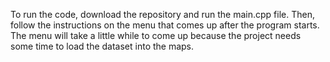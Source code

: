 To run the code, download the repository and run the main.cpp file. Then, follow the instructions on the menu that comes up after the program starts. The menu will take a little while to come up because the project needs some time to load the dataset into the maps.
